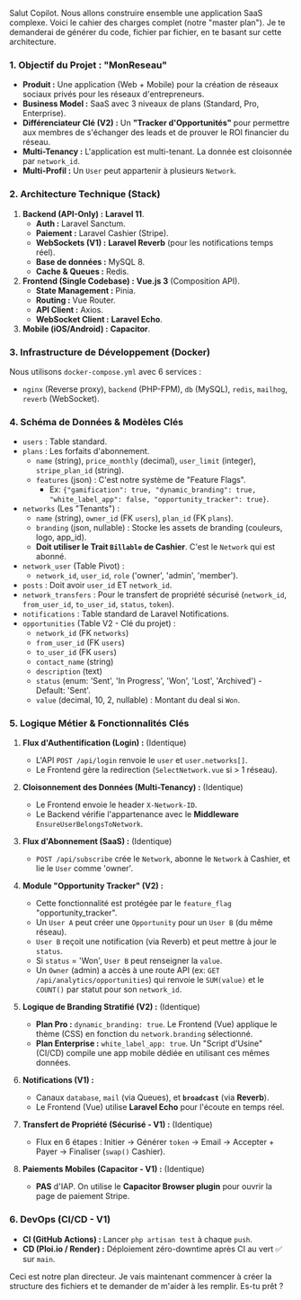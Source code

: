 Salut Copilot. Nous allons construire ensemble une application SaaS complexe. Voici le cahier des charges complet (notre "master plan"). Je te demanderai de générer du code, fichier par fichier, en te basant sur cette architecture.

### 1. Objectif du Projet : "MonReseau"

-   **Produit :** Une application (Web + Mobile) pour la création de réseaux sociaux privés pour les réseaux d'entrepreneurs.
-   **Business Model :** SaaS avec 3 niveaux de plans (Standard, Pro, Enterprise).
-   **Différenciateur Clé (V2) :** Un **"Tracker d'Opportunités"** pour permettre aux membres de s'échanger des leads et de prouver le ROI financier du réseau.
-   **Multi-Tenancy :** L'application est multi-tenant. La donnée est cloisonnée par `network_id`.
-   **Multi-Profil :** Un `User` peut appartenir à plusieurs `Network`.

### 2. Architecture Technique (Stack)

1.  **Backend (API-Only) :** **Laravel 11**.
    -   **Auth :** Laravel Sanctum.
    -   **Paiement :** Laravel Cashier (Stripe).
    -   **WebSockets (V1) :** **Laravel Reverb** (pour les notifications temps réel).
    -   **Base de données :** MySQL 8.
    -   **Cache & Queues :** Redis.
2.  **Frontend (Single Codebase) :** **Vue.js 3** (Composition API).
    -   **State Management :** Pinia.
    -   **Routing :** Vue Router.
    -   **API Client :** Axios.
    -   **WebSocket Client :** **Laravel Echo**.
3.  **Mobile (iOS/Android) :** **Capacitor**.

### 3. Infrastructure de Développement (Docker)

Nous utilisons `docker-compose.yml` avec 6 services :
-   `nginx` (Reverse proxy), `backend` (PHP-FPM), `db` (MySQL), `redis`, `mailhog`, `reverb` (WebSocket).

### 4. Schéma de Données & Modèles Clés

-   `users` : Table standard.
-   `plans` : Les forfaits d'abonnement.
    -   `name` (string), `price_monthly` (decimal), `user_limit` (integer), `stripe_plan_id` (string).
    -   `features` (json) : C'est notre système de "Feature Flags".
        -   Ex: `{"gamification": true, "dynamic_branding": true, "white_label_app": false, "opportunity_tracker": true}`.
-   `networks` (Les "Tenants") :
    -   `name` (string), `owner_id` (FK `users`), `plan_id` (FK `plans`).
    -   `branding` (json, nullable) : Stocke les assets de branding (couleurs, logo, app_id).
    -   **Doit utiliser le Trait `Billable` de Cashier**. C'est le `Network` qui est abonné.
-   `network_user` (Table Pivot) :
    -   `network_id`, `user_id`, `role` ('owner', 'admin', 'member').
-   `posts` : Doit avoir `user_id` ET `network_id`.
-   `network_transfers` : Pour le transfert de propriété sécurisé (`network_id`, `from_user_id`, `to_user_id`, `status`, `token`).
-   `notifications` : Table standard de Laravel Notifications.
-   `opportunities` (Table V2 - Clé du projet) :
    -   `network_id` (FK `networks`)
    -   `from_user_id` (FK `users`)
    -   `to_user_id` (FK `users`)
    -   `contact_name` (string)
    -   `description` (text)
    -   `status` (enum: 'Sent', 'In Progress', 'Won', 'Lost', 'Archived') - Default: 'Sent'.
    -   `value` (decimal, 10, 2, nullable) : Montant du deal si `Won`.

### 5. Logique Métier & Fonctionnalités Clés

1.  **Flux d'Authentification (Login) :** (Identique)
    -   L'API `POST /api/login` renvoie le `user` et `user.networks[]`.
    -   Le Frontend gère la redirection (`SelectNetwork.vue` si > 1 réseau).

2.  **Cloisonnement des Données (Multi-Tenancy) :** (Identique)
    -   Le Frontend envoie le header `X-Network-ID`.
    -   Le Backend vérifie l'appartenance avec le **Middleware** `EnsureUserBelongsToNetwork`.

3.  **Flux d'Abonnement (SaaS) :** (Identique)
    -   `POST /api/subscribe` crée le `Network`, abonne le `Network` à Cashier, et lie le `User` comme 'owner'.

4.  **Module "Opportunity Tracker" (V2) :**
    -   Cette fonctionnalité est protégée par le `feature_flag` "opportunity_tracker".
    -   Un `User A` peut créer une `Opportunity` pour un `User B` (du même réseau).
    -   `User B` reçoit une notification (via Reverb) et peut mettre à jour le `status`.
    -   Si `status` = 'Won', `User B` peut renseigner la `value`.
    -   Un `Owner` (admin) a accès à une route API (ex: `GET /api/analytics/opportunities`) qui renvoie le `SUM(value)` et le `COUNT()` par statut pour son `network_id`.

5.  **Logique de Branding Stratifié (V2) :** (Identique)
    -   **Plan Pro :** `dynamic_branding: true`. Le Frontend (Vue) applique le thème (CSS) en fonction du `network.branding` sélectionné.
    -   **Plan Enterprise :** `white_label_app: true`. Un "Script d'Usine" (CI/CD) compile une app mobile dédiée en utilisant ces mêmes données.

6.  **Notifications (V1) :**
    -   Canaux `database`, `mail` (via Queues), et **`broadcast`** (via **Reverb**).
    -   Le Frontend (Vue) utilise **Laravel Echo** pour l'écoute en temps réel.

7.  **Transfert de Propriété (Sécurisé - V1) :** (Identique)
    -   Flux en 6 étapes : Initier -> Générer `token` -> Email -> Accepter + Payer -> Finaliser (`swap()` Cashier).

8.  **Paiements Mobiles (Capacitor - V1) :** (Identique)
    -   **PAS** d'IAP. On utilise le **Capacitor Browser plugin** pour ouvrir la page de paiement Stripe.

### 6. DevOps (CI/CD - V1)

-   **CI (GitHub Actions) :** Lancer `php artisan test` à chaque `push`.
-   **CD (Ploi.io / Render) :** Déploiement zéro-downtime après CI au vert ✅ sur `main`.

Ceci est notre plan directeur. Je vais maintenant commencer à créer la structure des fichiers et te demander de m'aider à les remplir. Es-tu prêt ?
